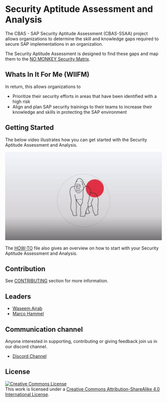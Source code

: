 # Security Aptitude Assessment and Analysis

The CBAS - SAP Security Aptitude Assessment (CBAS-SSAA) project allows organizations to determine the skill and knowledge gaps required to secure SAP implementations in an organization.

The Security Aptitude Assessment is designed to find these gaps and map them to the [NO MONKEY Security Matrix](NMSM.md).

## Whats In It For Me (WIIFM)

In return, this allows organizations to

 - Prioritize their security efforts in areas that have been identified with a high risk
 - Align and plan SAP security trainings to their teams to increase their knowledge and skills in protecting the SAP environment

## Getting Started

The below video illustrates how you can get started with the Security Aptitude Assessment and Analysis.

[![Watch the video](img/Example_4.gif)](https://www.youtube.com/watch?v=ZglYrmugTX0)

The [HOW-TO](HOW_TO.md) file also gives an overview on how to start with your Security Aptitude Assessment and Analysis.

## Contribution

See [CONTRIBUTING](CONTRIBUTING.md) section for more information.    

## Leaders
- [Waseem Ajrab](mailto:waseem.ajrab@no-monkey.com)
- [Marco Hammel](mailto:marco.hammel@no-monkey.com)

## Communication channel

Anyone interested in supporting, contributing or giving feedback join us in our discord channel.

* [Discord Channel](https://discord.gg/X8ZVSfH)

## License
<a rel="license" href="http://creativecommons.org/licenses/by-sa/4.0/"><img alt="Creative Commons License" style="border-width:0" src="https://i.creativecommons.org/l/by-sa/4.0/88x31.png" /></a>
<br />This work is licensed under a <a rel="license" href="http://creativecommons.org/licenses/by-sa/4.0/">Creative Commons Attribution-ShareAlike 4.0 International License</a>.
